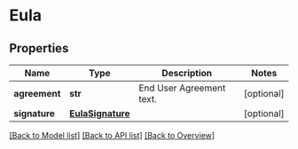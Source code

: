# Eula

## Properties
Name | Type | Description | Notes
------------ | ------------- | ------------- | -------------
**agreement** | **str** | End User Agreement text. | [optional] 
**signature** | [**EulaSignature**](EulaSignature.md) |  | [optional] 

[[Back to Model list]](index.md#documentation-for-models) [[Back to API list]](index.md#endpoint-properties) [[Back to Overview]](index.md)


